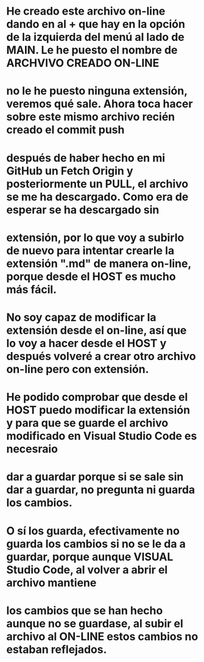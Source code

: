 # He creado este archivo on-line dando en al + que hay en la opción de la izquierda del menú al lado de MAIN. Le he puesto el nombre de ARCHVIVO CREADO ON-LINE
# no le he puesto ninguna extensión, veremos qué sale. Ahora toca hacer sobre este mismo archivo recién creado el commit  push

# después de haber hecho en mi GitHub un Fetch Origin y posteriormente un PULL, el archivo se me ha descargado. Como era de esperar se ha descargado sin
# extensión, por lo que voy a subirlo de nuevo para intentar crearle la extensión ".md" de manera on-line, porque desde el HOST es mucho más fácil.

# No soy capaz de modificar la extensión desde el on-line, así que lo voy a hacer desde el HOST y después volveré a crear otro archivo on-line pero con extensión.

# He podido comprobar que desde el HOST puedo modificar la extensión y para que se guarde el archivo modificado en Visual Studio Code es necesraio
# dar a guardar porque si se sale sin dar a guardar, no pregunta ni guarda los cambios.

# O sí los guarda, efectivamente no guarda los cambios si no se le da a guardar, porque aunque VISUAL Studio Code, al volver a abrir el archivo mantiene
# los cambios que se han hecho aunque no se guardase, al subir el archivo al ON-LINE estos cambios no estaban reflejados.